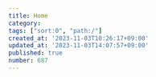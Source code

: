 ```yaml
---
title: Home
category:
tags: ["sort:0", "path:/"]
created_at: '2023-11-03T10:26:17+09:00'
updated_at: '2023-11-03T14:07:57+09:00'
published: true
number: 687
---
```

